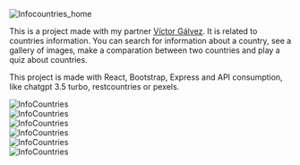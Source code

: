 ![Infocountries_home](/assets/Infocountries_home_2.png )

This is a project made with my partner <a href="https://github.com/VictorGlvez" target="_blank">Víctor Gálvez</a>. It is
related to countries information. You can search for information about a country, see a gallery of images, make a
comparation between two countries and play a quiz about countries.

This project is made with React, Bootstrap, Express and API consumption, like chatgpt 3.5 turbo, restcountries or
pexels. 


<div class="grid">
    <div >
        <img src="/assets/InfoCountries_1.png" alt="InfoCountries">
    </div>
    <div >
        <img src="/assets/InfoCountries_2.png" alt="InfoCountries">
    </div>
    <div >
        <img src="/assets/InfoCountries_4.png" alt="InfoCountries">
    </div>
    <div >
        <img src="/assets/InfoCountries_3.png" alt="InfoCountries">
    </div>
    <div >
        <img src="/assets/InfoCountries_5.png" alt="InfoCountries">
    </div>
    <div >
        <img src="/assets/InfoCountries_6.png" alt="InfoCountries">
    </div>
</div>


